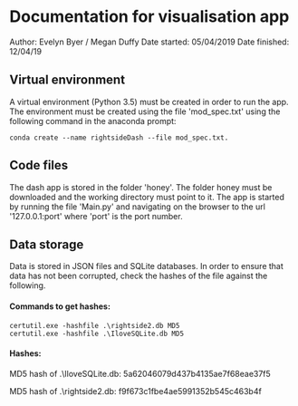 # Documentation for visualisation app
Author: Evelyn Byer / Megan Duffy
Date started: 05/04/2019
Date finished: 12/04/19

## Virtual environment
A virtual environment (Python 3.5) must be created in order to run the app.   
The environment must be created using the file 'mod_spec.txt' using the following command in the anaconda prompt:  
~~~
conda create --name rightsideDash --file mod_spec.txt.
~~~

## Code files
The dash app is stored in the folder 'honey'.
The folder honey must be downloaded and the working directory must point to it.
The app is started by running the file 'Main.py' and navigating on the browser to the url '127.0.0.1:port' where 'port' is the port number. 

## Data storage
Data is stored in JSON files and SQLite databases. In order to ensure that data has not been corrupted, check the hashes of the file against the following.

#### Commands to get hashes:
~~~
certutil.exe -hashfile .\rightside2.db MD5
certutil.exe -hashfile .\IloveSQLite.db MD5
~~~

#### Hashes:
MD5 hash of .\IloveSQLite.db: 5a62046079d437b4135ae7f68eae37f5

MD5 hash of .\rightside2.db: f9f673c1fbe4ae5991352b545c463b4f

